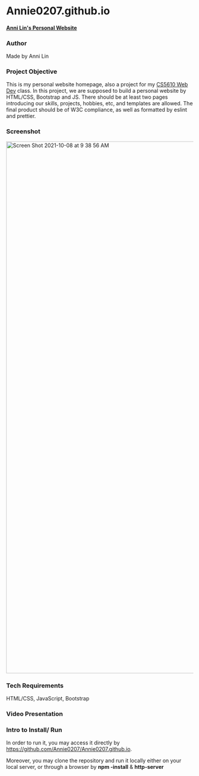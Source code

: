# Annie0207.github.io
#### [Anni Lin's Personal Website](https://annie0207.github.io)

### Author
Made by Anni Lin

### Project Objective
This is my personal website homepage, also a project for my [CS5610 Web Dev](https://johnguerra.co/classes/webDevelopment_fall_2021/) class. In this project, we are supposed to build a personal website by HTML/CSS, Bootstrap and JS. There should be at least two pages introducing our skills, projects, hobbies, etc, and templates are allowed. The final product should be of W3C compliance, as well as formatted by eslint and prettier.

### Screenshot
<img width="1430" alt="Screen Shot 2021-10-08 at 9 38 56 AM" src="https://user-images.githubusercontent.com/51539363/136592840-2df5844e-1167-4cde-8bc8-56a7fa9d00a6.png">

### Tech Requirements
HTML/CSS, JavaScript, Bootstrap

### Video Presentation

### Intro to Install/ Run
In order to run it, you may access it directly by https://github.com/Annie0207/Annie0207.github.io.

Moreover, you may clone the repository and run it locally either on your local server, or through a browser by **npm -install** & **http-server**

